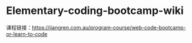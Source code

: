 # Elementary-coding-bootcamp-wiki
课程链接：https://jiangren.com.au/program-course/web-code-bootcamp-or-learn-to-code
